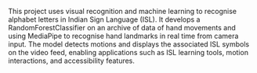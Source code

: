 This project uses visual recognition and machine learning to recognise alphabet letters in Indian Sign Language (ISL). It develops a RandomForestClassifier on an archive of data of hand movements and using MediaPipe to recognise hand landmarks in real time from camera input. The model detects motions and displays the associated ISL symbols on the video feed, enabling applications such as ISL learning tools, motion interactions, and accessibility features.
